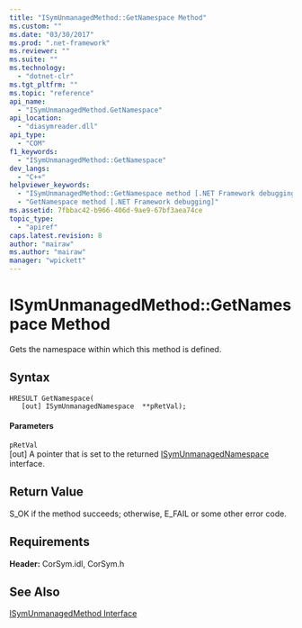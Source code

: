 ```yaml
---
title: "ISymUnmanagedMethod::GetNamespace Method"
ms.custom: ""
ms.date: "03/30/2017"
ms.prod: ".net-framework"
ms.reviewer: ""
ms.suite: ""
ms.technology: 
  - "dotnet-clr"
ms.tgt_pltfrm: ""
ms.topic: "reference"
api_name: 
  - "ISymUnmanagedMethod.GetNamespace"
api_location: 
  - "diasymreader.dll"
api_type: 
  - "COM"
f1_keywords: 
  - "ISymUnmanagedMethod::GetNamespace"
dev_langs: 
  - "C++"
helpviewer_keywords: 
  - "ISymUnmanagedMethod::GetNamespace method [.NET Framework debugging]"
  - "GetNamespace method [.NET Framework debugging]"
ms.assetid: 7fbbac42-b966-406d-9ae9-67bf3aea74ce
topic_type: 
  - "apiref"
caps.latest.revision: 8
author: "mairaw"
ms.author: "mairaw"
manager: "wpickett"
---
```

# ISymUnmanagedMethod::GetNamespace Method
Gets the namespace within which this method is defined.  
  
## Syntax  
  
```  
HRESULT GetNamespace(  
   [out] ISymUnmanagedNamespace  **pRetVal);  
```  
  
#### Parameters  
 `pRetVal`  
 [out] A pointer that is set to the returned [ISymUnmanagedNamespace](../../../../docs/framework/unmanaged-api/diagnostics/isymunmanagednamespace-interface.md) interface.  
  
## Return Value  
 S_OK if the method succeeds; otherwise, E_FAIL or some other error code.  
  
## Requirements  
 **Header:** CorSym.idl, CorSym.h  
  
## See Also  
 [ISymUnmanagedMethod Interface](../../../../docs/framework/unmanaged-api/diagnostics/isymunmanagedmethod-interface.md)
